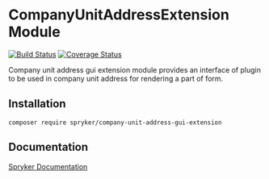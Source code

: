 # CompanyUnitAddressExtension Module
[![Build Status](https://travis-ci.org/spryker/CompanyUnitAddressExtension.svg)](https://travis-ci.org/spryker/CompanyUnitAddressExtension)
[![Coverage Status](https://coveralls.io/repos/github/spryker/CompanyUnitAddressExtension/badge.svg)](https://coveralls.io/github/spryker/CompanyUnitAddressExtension)

Company unit address gui extension module provides an interface of plugin to be used in company unit address for rendering a part of form.

## Installation

```
composer require spryker/company-unit-address-gui-extension
```

## Documentation

[Spryker Documentation](https://academy.spryker.com/developing_with_spryker/module_guide/modules.html)
